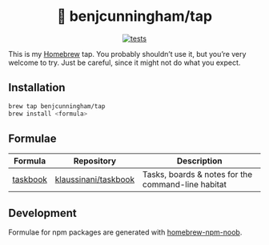 <h1 align="center">
    🍺 benjcunningham/tap
</h1>

<p align="center">
  <a href="https://github.com/benjcunningham/homebrew-tap/actions/workflows/tests.yaml">
    <img alt="tests" src="https://github.com/benjcunningham/homebrew-tap/actions/workflows/tests.yaml/badge.svg">
  </a>
</p>

This is my [Homebrew](https://docs.brew.sh/Taps) tap. You probably shouldn’t use
it, but you’re very welcome to try. Just be careful, since it might not do what
you expect.

## Installation

```bash
brew tap benjcunningham/tap
brew install <formula>
```

## Formulae

| Formula | Repository | Description |
| ---------- | ------- | ----------- |
| [taskbook](Formula/taskbook.rb) | [klaussinani/taskbook](https://github.com/klaussinani/taskbook) | Tasks, boards & notes for the command-line habitat |

## Development

Formulae for npm packages are generated with
[homebrew-npm-noob](https://github.com/zmwangx/homebrew-npm-noob).
